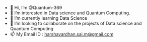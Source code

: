 - 👋 Hi, I’m @Quantum-369
- 👀 I’m interested in Data science and Quantum Computing.
- 🌱 I’m currently learning Data Science
- 💞️ I’m looking to collaborate on the projects of Data science and Quantum Computing
- 📫 My Email ID : harshavardhan.sai.m@gmail.com

<!---
Quantum-369/Quantum-369 is a ✨ special ✨ repository because its `README.md` (this file) appears on your GitHub profile.
You can click the Preview link to take a look at your changes.
--->

